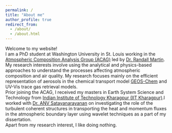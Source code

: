 ```yaml
---
permalink: /
title: "About me"
author_profile: true
redirect_from: 
  - /about/
  - /about.html
---
```


Welcome to my website!\
I am a PhD student at Washington University in St. Louis working in the [Atmospheric Composition Analysis Group (ACAG)](https://sites.wustl.edu/acag/) led by [Dr. Randall Martin](https://engineering.washu.edu/faculty/Randall-Martin.html). My research interests involve using the analytical and physics-based approaches to understand the processes affecting atmospheric composition and air quality. My research focuses mainly on the efficient representation of aerosols in the chemical transport model [GEOS-Chem](https://geoschem.github.io/index.html) and UV-Vis trace gas retrieval models.\
Prior joining the ACAG, I received my masters in Earth System Science and Technology from [Indian Institute of Technology Kharagpur (IIT Kharagpur)](https://www.iitkgp.ac.in/).I worked with [Dr. ANV Satayanarayanan](https://www.iitkgp.ac.in/department/CL/faculty/cl-anvsatya) on investigating the role of the turbulent coherent structures in transporting the heat and momentum fluxes in the atmospheric boundary layer using wavelet techniques as a part of my dissertation.\
Apart from my research interest, I like doing nothing. 
